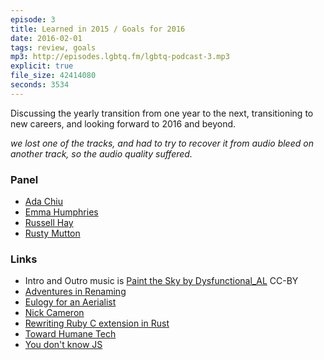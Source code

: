 ```yaml
---
episode: 3
title: Learned in 2015 / Goals for 2016
date: 2016-02-01
tags: review, goals
mp3: http://episodes.lgbtq.fm/lgbtq-podcast-3.mp3
explicit: true
file_size: 42414080
seconds: 3534
---
```


Discussing the yearly transition from one year to the next, transitioning to new careers, and looking forward to 2016 and beyond.

*we lost one of the tracks, and had to try to recover it from audio bleed on another track, so the audio quality suffered.*

### Panel

* [Ada Chiu](https://twitter.com/adachiu_)
* [Emma Humphries](http://emmah.net)
* [Russell Hay](https://russellhay.com)
* [Rusty Mutton](https://mfeckie.github.io)

### Links

* Intro and Outro music is [Paint the Sky by Dysfunctional_AL](http://ccmixter.org/files/destinazione_altrove/49997) CC-BY
* [Adventures in Renaming](http://adventuresinrenaming.net/)
* [Eulogy for an Aerialist](https://russellhay.com/life/2014-01-20-euology-for-an-aerialist/)
* [Nick Cameron](http://www.ncameron.org/blog/)
* [Rewriting Ruby C extension in Rust](https://www.youtube.com/watch?v=2BdJeSC4FFI)
* [Toward Humane Tech](https://medium.com/@anildash/toward-humane-tech-23a20405681a#.ohfvbimfu)
* [You don't know JS](https://github.com/getify/You-Dont-Know-JS)
